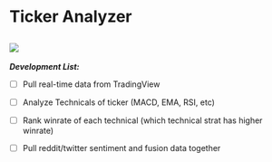 
# Ticker Analyzer
![](https://progress-bar.dev/0/?title=Development_Progress:&width=150)
---------------------------------------------------

***Development List:***
- [ ] Pull real-time data from TradingView
- [ ] Analyze Technicals of ticker (MACD, EMA, RSI, etc)
- [ ] Rank winrate of each technical (which technical strat has higher winrate)
- [ ] Pull reddit/twitter sentiment and fusion data together
      

